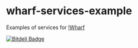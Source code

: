 wharf-services-example
======================

Examples of services for [!Wharf](https://github.com/cglewis/wharf)


[![Bitdeli Badge](https://d2weczhvl823v0.cloudfront.net/cglewis/wharf-services-example/trend.png)](https://bitdeli.com/free "Bitdeli Badge")

